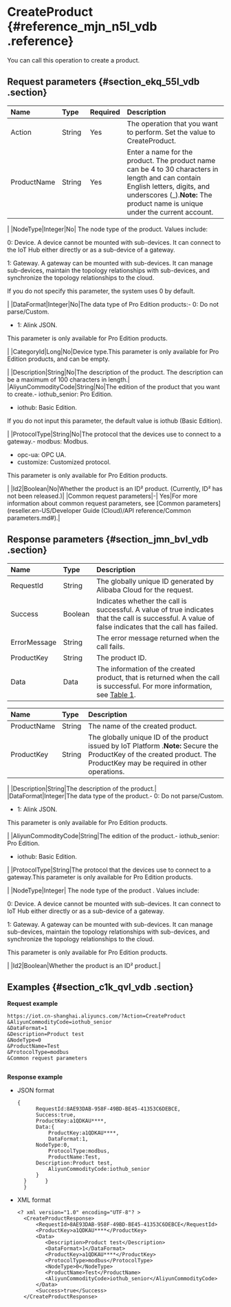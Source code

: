 # CreateProduct {#reference_mjn_n5l_vdb .reference}

You can call this operation to create a product.

## Request parameters {#section_ekq_55l_vdb .section}

|Name|Type|Required|Description |
|:---|:---|:-------|:-----------|
|Action|String|Yes|The operation that you want to perform. Set the value to CreateProduct.|
|ProductName|String |Yes|Enter a name for the product. The product name can be 4 to 30 characters in length and can contain English letters, digits, and underscores \(\_\).**Note:** The product name is unique under the current account.

|
|NodeType|Integer|No| The node type of the product. Values include:

 0: Device. A device cannot be mounted with sub-devices. It can connect to the IoT Hub either directly or as a sub-device of a gateway.

 1: Gateway. A gateway can be mounted with sub-devices. It can manage sub-devices, maintain the topology relationships with sub-devices, and synchronize the topology relationships to the cloud.

 If you do not specify this parameter, the system uses 0 by default.

 |
|DataFormat|Integer|No|The data type of Pro Edition products:-   0: Do not parse/Custom.
-   1: Alink JSON.

This parameter is only available for Pro Edition products.

|
|CategoryId|Long|No|Device type.This parameter is only available for Pro Edition products, and can be empty.

|
|Description|String|No|The description of the product. The description can be a maximum of 100 characters in length.|
|AliyunCommodityCode|String|No|The edition of the product that you want to create.-   iothub\_senior: Pro Edition.
-   iothub: Basic Edition.

If you do not input this parameter, the default value is iothub \(Basic Edition\).

|
|ProtocolType|String|No|The protocol that the devices use to connect to a gateway.-   modbus: Modbus.
-   opc-ua: OPC UA.
-   customize: Customized protocol.

This parameter is only available for Pro Edition products.

|
|Id2|Boolean|No|Whether the product is an ID² product. \(Currently, ID² has not been released.\)|
|Common request parameters|-| Yes|For more information about common request parameters, see [Common parameters](reseller.en-US/Developer Guide (Cloud)/API reference/Common parameters.md#).|

## Response parameters {#section_jmn_bvl_vdb .section}

|Name |Type|Description|
|:----|:---|:----------|
|RequestId|String|The globally unique ID generated by Alibaba Cloud for the request.|
|Success|Boolean|Indicates whether the call is successful. A value of true indicates that the call is successful. A value of false indicates that the call has failed.|
|ErrorMessage|String|The error message returned when the call fails.|
|ProductKey|String|The product ID.|
|Data|Data|The information of the created product, that is returned when the call is successful. For more information, see [Table 1](#table_z3k_lz2_xdb).|

|Name|Type|Description|
|:---|:---|:----------|
|ProductName|String|The name of the created product.|
|ProductKey|String|The globally unique ID of the product issued by IoT Platform .**Note:** Secure the ProductKey of the created product. The ProductKey may be required in other operations.

|
|Description|String|The description of the product.|
|DataFormat|Integer|The data type of the product.-   0: Do not parse/Custom.
-   1: Alink JSON.

This parameter is only available for Pro Edition products.

|
|AliyunCommodityCode|String|The edition of the product.-   iothub\_senior: Pro Edition.
-   iothub: Basic Edition.

|
|ProtocolType|String|The protocol that the devices use to connect to a gateway.This parameter is only available for Pro Edition products.

|
|NodeType|Integer| The node type of the product . Values include:

 0: Device. A device cannot be mounted with sub-devices. It can connect to IoT Hub either directly or as a sub-device of a gateway.

 1: Gateway. A gateway can be mounted with sub-devices. It can manage sub-devices, maintain the topology relationships with sub-devices, and synchronize the topology relationships to the cloud.

 This parameter is only available for Pro Edition products.

 |
|Id2|Boolean|Whether the product is an ID² product.|

## Examples {#section_c1k_qvl_vdb .section}

**Request example**

```
https://iot.cn-shanghai.aliyuncs.com/?Action=CreateProduct
&AliyunCommodityCode=iothub_senior
&DataFormat=1
&Description=Product test
&NodeType=0
&ProductName=Test
&ProtocolType=modbus
&Common request parameters


```

**Response example**

-   JSON format

    ```
    {
          RequestId:8AE93DAB-958F-49BD-BE45-41353C6DEBCE,
          Success:true,
          ProductKey:a1QDKAU****,	  
          Data:{
              ProductKey:a1QDKAU****, 
              DataFormat:1, 
    	  NodeType:0,
              ProtocolType:modbus,
              ProductName:Test,
    	  Description:Product test,
              AliyunCommodityCode:iothub_senior
          }
      }      }
      }
    ```

-   XML format

    ```
    <? xml version="1.0" encoding="UTF-8"? > 
      <CreateProductResponse>
          <RequestId>8AE93DAB-958F-49BD-BE45-41353C6DEBCE</RequestId>
          <ProductKey>a1QDKAU****</ProductKey>
          <Data>
             <Description>Product test</Description>
             <DataFormat>1</DataFormat>
             <ProductKey>a1QDKAU****</ProductKey>
             <ProtocolType>modbus</ProtocolType>
             <NodeType>0</NodeType>
             <ProductName>Test</ProductName>
             <AliyunCommodityCode>iothub_senior</AliyunCommodityCode>
          </Data>
          <Success>true</Success>
      </CreateProductResponse>
    
    ```


